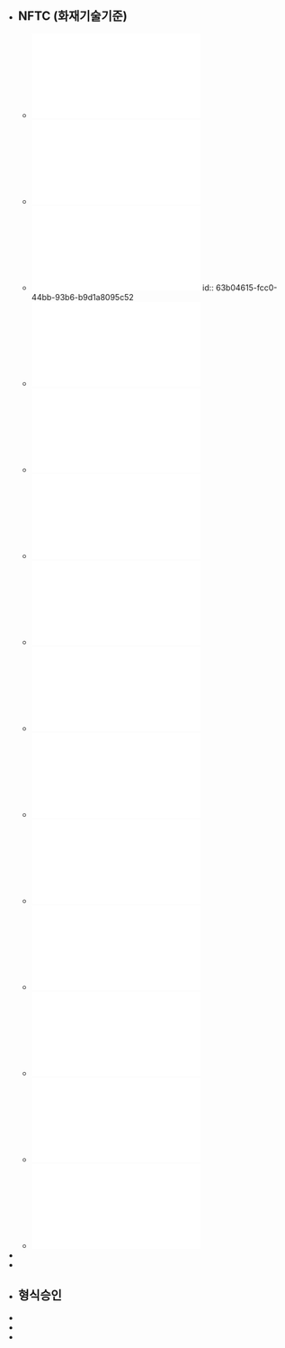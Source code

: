 - ## NFTC (화재기술기준)
	- ![NFTC_101_소화기구 및 자동소화장치.pdf](../assets/NFTC_101_소화기구_및_자동소화장치_1672479803130_0.pdf)
	- ![NFTC_102_옥내소화전설비.pdf](../assets/NFTC_102_옥내소화전설비_1672479808432_0.pdf)
	- ![NFTC_201_비상경보설비 및 단독경보형감지기.pdf](../assets/NFTC_201_비상경보설비_및_단독경보형감지기_1672479812111_0.pdf)
	  id:: 63b04615-fcc0-44bb-93b6-b9d1a8095c52
	- ![NFTC_202_비상방송설비.pdf](../assets/NFTC_202_비상방송설비_1672479815432_0.pdf)
	- ![NFTC_203_자동화재탐지설비 및 시각경보장치.pdf](../assets/NFTC_203_자동화재탐지설비_및_시각경보장치_1672479819157_0.pdf)
	- ![NFTC_204_자동화재속보설비.pdf](../assets/NFTC_204_자동화재속보설비_1672479824903_0.pdf)
	- ![NFTC_205_누전경보기.pdf](../assets/NFTC_205_누전경보기_1672479828369_0.pdf)
	- ![NFTC_301_피난기구의 화재안전기술기준.pdf](../assets/NFTC_301_피난기구의_화재안전기술기준_1672479831925_0.pdf)
	- ![NFTC_303_유도등 및 유도표지.pdf](../assets/NFTC_303_유도등_및_유도표지_1672479835068_0.pdf)
	- ![NFTC_304_비상조명등.pdf](../assets/NFTC_304_비상조명등_1672479838645_0.pdf)
	- ![NFTC_504_비상콘센트설비.pdf](../assets/NFTC_504_비상콘센트설비_1672479842620_0.pdf)
	- ![NFTC_505_무선통신보조설비.pdf](../assets/NFTC_505_무선통신보조설비_1672479846386_0.pdf)
	- ![NFTC_602_소방시설용 비상전원수전설비.pdf](../assets/NFTC_602_소방시설용_비상전원수전설비_1672479849113_0.pdf)
	- ![NFTC_607_전기저장시설의 화재안전기술기준.pdf](../assets/NFTC_607_전기저장시설의_화재안전기술기준_1672479852241_0.pdf)
-
-
- ## 형식승인
-
-
-